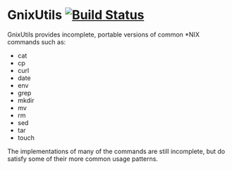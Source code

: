 # GnixUtils [![Build Status](https://travis-ci.org/akutz/gnixutils.svg)](https://travis-ci.org/akutz/gnixutils)

GnixUtils provides incomplete, portable versions of common *NIX commands
such as:
* cat
* cp
* curl
* date
* env
* grep
* mkdir
* mv
* rm
* sed
* tar
* touch

The implementations of many of the commands are still incomplete, but do
satisfy some of their more common usage patterns.
